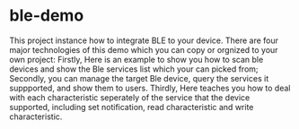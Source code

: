 # ble-demo
This project instance how to integrate BLE to your device. There are four major technologies of this demo which you can copy or orgnized 
to your own project:
Firstly, Here is an example to show you how to scan ble devices and show the Ble services list which your can picked from;
Secondly, you can manage the target Ble device, query the services it suppported, and show them to users.
Thirdly, Here teaches you how to deal with each characteristic seperately of the service that the device supported, including set notification, read characteristic and write characteristic.
